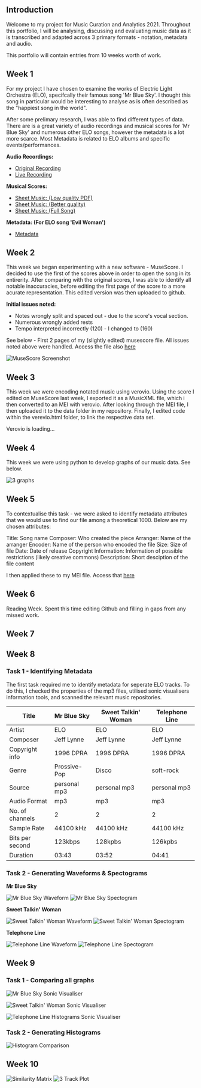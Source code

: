 ## Introduction

Welcome to my project for Music Curation and Analytics 2021. Throughout this portfolio, I will be analysing, discussing and evaluating music data as it is transcribed and adapted across 3 primary formats - notation, metadata and audio. 

This portfolio will contain entries from 10 weeks worth of work.

## Week 1

For my project I have chosen to examine the works of Electric Light Orchestra (ELO), specifcally their famous song 'Mr Blue Sky'. I thought this song in particular would be interesting to analyse as is often described as the "happiest song in the world". 

After some prelimary research, I was able to find different types of data. There are is a great variety of audio recordings and musical scores for 'Mr Blue Sky' and numerous other ELO songs, however the metadata is a lot more scarce. Most Metadata is related to ELO albums and specific events/performances.

**Audio Recordings:**

* [Original Recording](https://www.youtube.com/watch?v=aQUlA8Hcv4s)
* [Live Recording](https://www.youtube.com/watch?v=uhEL6CCSDQA)

**Musical Scores:**

* [Sheet Music: (Low quality PDF)](https://idoc.pub/documents/electric-light-orchestra-mr-blue-sky-2nv836vgzrlk)
* [Sheet Music: (Better quality)](https://www.sheetmusicdirect.com/se/ID_No/83833/Product.aspx)
* [Sheet Music: (Full Song)](https://musescore.com/user/8588961/scores/4994732)

**Metadata: (For ELO song 'Evil Woman')**

* [Metadata](https://www.europeana.eu/en/item/2059210/data_sounds_http___archive_org_download_pleasurecraft2013_12_31_ca_14_flac16_pleasurecraft2013_12_31d3t08_mp3)

## Week 2

This week we began experimenting with a new software - MuseScore. I decided to use the first of the scores above in order to open the song in its entirerity. After comparing with the original scores, I was able to identify all notable inaccuracies, before editing the first page of the score to a more acurate representation. This edited version was then uploaded to github.

**Initial issues noted:**
* Notes wrongly split and spaced out - due to the score's vocal section.
* Numerous wrongly added rests 
* Tempo interpreted incorrectly (120) - I changed to (160)

See below - First 2 pages of my (slightly edited) musescore file. All issues noted above were handled. Access the file also [here](week-2/mrblueskyeditedSCORE.mscz)

![MuseScore Screenshot](/week-2/week2-musescore-screenshot.png)

## Week 3

This week we were encoding notated music using verovio. Using the score I edited on MuseScore last week, I exported it as a MusicXML file, which i then converted to an MEI with verovio. After looking through the MEI file, I then uploaded it to the data folder in my repository. Finally, I edited code within the verevio.html folder, to link the respective data set. 

<div id="app">Verovio is loading...</div>
<script type="module">
import 'https://www.verovio.org/javascript/app/verovio-app.js';
const options = {
defaultView: 'responsive',
defaultZoom: 3,
enableResponsive: true,
enableDocument: true
}
var file = 'data/mrblueskyeditedSCORE.mei';
const app = new Verovio.App(document.getElementById("app"), options);
fetch(file)
.then(function(response) {
return response.text();
})
.then(function(text) {
app.loadData(text);
});
</script>

## Week 4

This week we were using python to develop graphs of our music data. See below.

![3 graphs](/week-4/week4-3graphsdisplay.png)

## Week 5

To contextualise this task - we were asked to identify metadata attributes that we would use to find our file among a theoretical 1000. Below are my chosen attributes:

Title: Song name
Composer: Who created the piece
Arranger: Name of the arranger
Encoder: Name of the person who encoded the file
Size: Size of file
Date: Date of release
Copyright Information: Information of possible restrictions (likely creative commons)
Description: Short desciption of the file content

I then applied these to my MEI file. Access that [here](https://github.com/lachlanjdh/MCA-2021/blob/master/data/mrblueskyeditedSCORE.mei)

## Week 6

Reading Week. Spent this time editing Github and filling in gaps from any missed work.

## Week 7

## Week 8

### Task 1 - Identifying Metadata

The first task required me to identify metadata for seperate ELO tracks. To do this, I checked the properties of the mp3 files, utilised sonic visualisers information tools, and scanned the relevant music repositories. 

|      Title    |  Mr Blue Sky  | Sweet Talkin' Woman  | Telephone Line |
| ------------- | ------------- | -------------------- | -------------- |
| Artist  | ELO  | ELO  | ELO  |
| Composer  | Jeff Lynne  | Jeff Lynne  |  Jeff Lynne  |
| Copyright info  | 1996 DPRA  | 1996 DPRA  | 1996 DPRA  |
| Genre  | Prossive-Pop  |  Disco  | soft-rock  |
| Source  | personal mp3  | personal mp3  | personal mp3  |
| Audio Format  | mp3  | mp3  | mp3  |
| No. of channels  | 2  | 2  | 2  |
| Sample Rate  | 44100 kHz  | 44100 kHz  | 44100 kHz  |
| Bits per second  | 123kbps  | 128kpbs  | 126kpbs  |
| Duration  | 03:43  | 03:52  | 04:41  |

### Task 2 - Generating Waveforms & Spectograms

**Mr Blue Sky**

![Mr Blue Sky Waveform](/MrBlueSkyWaveform.png)
![Mr Blue Sky Spectogram](/week9_MrBlueSky_Spectogram.png)

**Sweet Talkin' Woman**

![Sweet Talkin' Woman Waveform](/SweetTalkin'WomanWaveform.png)
![Sweet Talkin' Woman Spectogram](/week9_SweetTalkin'Woman_Spectogram.png)

**Telephone Line**

![Telephone Line Waveform](/TelephoneLineWaveform.png)
![Telephone Line Spectogram](/week9_TelephoneLine_Spectogram.png)

## Week 9

### Task 1 - Comparing all graphs

![Mr Blue Sky Sonic Visualiser](/week-9/MBSGraphDisplay.png)

![Sweet Talkin' Woman Sonic Visualiser](/week-9/STSGraphDisplay.png)

![Telephone Line Histograms Sonic Visualiser](/week-9/TLGraphDisplay.png)

### Task 2 - Generating Histograms

![Histogram Comparison](/week-9/HistogramComparison.png)

## Week 10

![Similarity Matrix](/week_10/SimilarityMatrix.png)
![3 Track Plot](/week_10/3trackplot.png)


